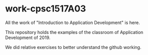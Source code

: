 # work-cpsc1517A03
All the work of "Introduction to Application Development" is here.

This repository holds the examples of the classroom of Application Development of 2019.

We did relative exercises to better understand the github working.
